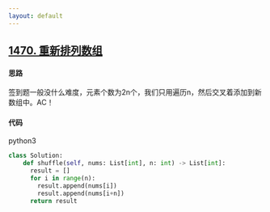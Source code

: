 ```yaml
---
layout: default
---
```


## [1470\. 重新排列数组](https://leetcode-cn.com/problems/shuffle-the-array/)

#### 思路

签到题一般没什么难度，元素个数为2n个，我们只用遍历n，然后交叉着添加到新数组中。AC！

#### 代码

python3
```python
class Solution:
    def shuffle(self, nums: List[int], n: int) -> List[int]:
      result = []
      for i in range(n):
        result.append(nums[i])
        result.append(nums[i+n])
      return result
```